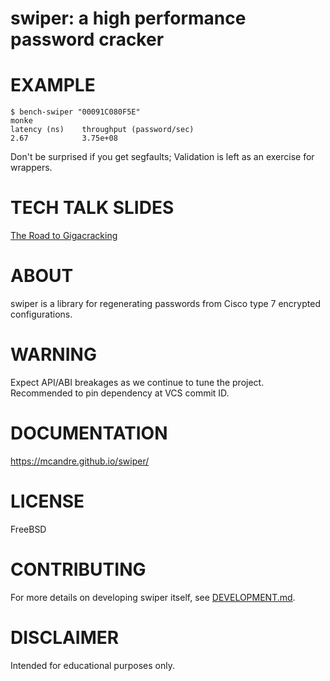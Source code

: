 # swiper: a high performance password cracker

# EXAMPLE

```console
$ bench-swiper "00091C080F5E"
monke
latency (ns)    throughput (password/sec)
2.67            3.75e+08
```

Don't be surprised if you get segfaults; Validation is left as an exercise for wrappers.

# TECH TALK SLIDES

[The Road to Gigacracking](https://app.box.com/s/w5n4h9gxhgdzo85e5zvlv1w0e71y2ti3)

# ABOUT

swiper is a library for regenerating passwords from Cisco type 7 encrypted configurations.

# WARNING

Expect API/ABI breakages as we continue to tune the project. Recommended to pin dependency at VCS commit ID.

# DOCUMENTATION

https://mcandre.github.io/swiper/

# LICENSE

FreeBSD

# CONTRIBUTING

For more details on developing swiper itself, see [DEVELOPMENT.md](DEVELOPMENT.md).

# DISCLAIMER

Intended for educational purposes only.
